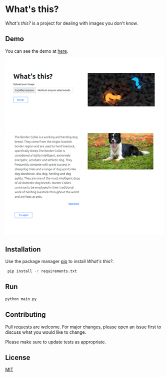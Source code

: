 # What's this?

*What's this?* is a project for dealing with images you don't know.

## Demo

You can see the demo at [here](https://aqueous-island-14478.herokuapp.com/).

<img src="demo.png" target="_blank"  alt="demo imagem">

<img src="demo2.png" target="_blank"  alt="demo imagem">

## Installation

Use the package manager [pip](https://pip.pypa.io/en/stable/) to install *What's this?*.

```bash
 pip install -r requirements.txt
```

## Run

```bash
python main.py
```

## Contributing
Pull requests are welcome. For major changes, please open an issue first to discuss what you would like to change.

Please make sure to update tests as appropriate.

## License
[MIT](https://choosealicense.com/licenses/mit/)